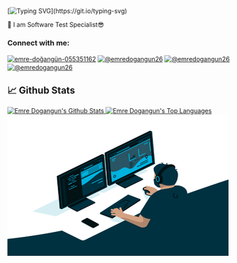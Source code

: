 [![Typing SVG](https://readme-typing-svg.herokuapp.com/?color=%2336BCF7&lines=Hi+there+%F0%9F%91%8B;My+name+is+Emre+Doğangün.;Nice+to+meet+you.)](https://git.io/typing-svg)
<div align="left"> 
👯 I am Software Test Specialist😎

</div>
<h3 align="left">Connect with me:</h3>

<p align="left">
<a href= "https://www.linkedin.com/in/emre-do%C4%9Fang%C3%BCn-055351162/" target="blank"><img align="center" src="https://cdn.jsdelivr.net/npm/simple-icons@3.0.1/icons/linkedin.svg" alt="emre-doğangün-055351162" height="30" width="30" /></a>
<a href="https://emredogangun26.medium.com/" target="blank"><img align="center" src="https://cdn.jsdelivr.net/npm/simple-icons@3.0.1/icons/medium.svg" alt="@emredogangun26" height="30" width="30" /></a>
<a href="mailto:emredogangun26@gmail.com" target="blank"><img align="center" src="https://cdn.jsdelivr.net/npm/simple-icons@3.0.1/icons/gmail.svg" alt="@emredogangun26" height="30" width="30" /></a>
 <a href="https://dogangunemre.com/" target="blank"><img align="center" src="https://cdn.jsdelivr.net/npm/simple-icons@3.0.1/icons/googlechrome.svg" alt="@emredogangun26" height="30" width="30" /></a>
 </p>
 
 ## 📈 Github Stats

 <a href="https://github.com/Emredogangun/Emredogangun">
 <img alt="Emre Dogangun's Github Stats" src="https://github-readme-stats.vercel.app/api?username=Emredogangun&show_icons=true&theme=algolia&count_private=true"/>
</a>

<a href="https://github.com/Emredogangun/Emredogangun">
 <img alt="Emre Dogangun's Top Languages" src="https://github-readme-stats.vercel.app/api/top-langs/?username=Emredogangun&langs_count=8&layout=compact&theme=react&hide_border=true&bg_color=1F222E&title_color=F85D7F&icon_color=F8D866&hide=Jupyter%20Notebook&count_private=true" height="192px"/>
 </a>

<img  alt="GIF" src="https://github.com/Emredogangun/Emredogangun/blob/main/code.gif" width="500" height="320" />


<!--
**Emredogangun/Emredogangun** is a ✨ _special_ ✨ repository because its `README.md` (this file) appears on your GitHub profile.

Here are some ideas to get you started:

- 🔭 I’m currently working on ...
- 🌱 I’m currently learning ...
- 👯 I’m looking to collaborate on ...
- 🤔 I’m looking for help with ...
- 💬 Ask me about ...
- 📫 How to reach me: ...
- 😄 Pronouns: ...
- ⚡ Fun fact: ...

<a href="https://www.facebook.com/emredogangun26" target="blank"><img align="center" src="https://cdn.jsdelivr.net/npm/simple-icons@3.0.1/icons/facebook.svg" alt="@emredogangun26" height="30" width="30" /></a>
<a href="https://twitter.com/emredogangun26" target="blank"><img align="center" src="https://cdn.jsdelivr.net/npm/simple-icons@3.0.1/icons/twitter.svg" alt="Emredogangun" height="30" width="30" /></a>


 📫 How to reach me **emredogangun26@gmail.com**
-->
